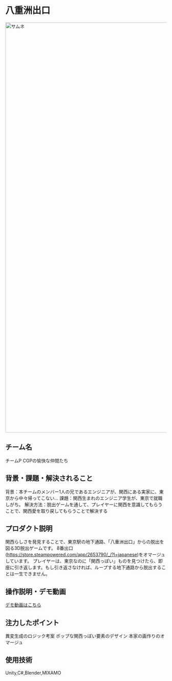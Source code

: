 # 八重洲出口 
<!-- プロダクト名に変更してください -->

<img width="1280" alt="サムネ" src="https://github.com/kc3hack/2024_P/assets/89783904/3682d77f-2fcb-434f-b6af-f5bf498809a0">
<!-- プロダクト名に変更してください -->

<!-- プロダクト名・イメージ画像を差し変えてください -->

## チーム名
チームP CGPの愉快な仲間たち
<!-- チームIDとチーム名を入力してください -->


## 背景・課題・解決されること
背景：本チームのメンバー1人の兄であるエンジニアが、関西にある実家に、東京から中々帰ってこない...
課題：関西生まれのエンジニア学生が、東京で就職しがち。
解決方法：脱出ゲームを通して、プレイヤーに関西を意識してもらうことで、関西愛を取り戻してもらうことで解決する
<!-- テーマ「関西をいい感じに」に対して、考案するプロダクトがどういった(Why)背景から思いついたのか、どのよう(What)な課題があり、どのよう(How)に解決するのかを入力してください -->


## プロダクト説明
関西らしさを発見することで、東京駅の地下通路、「八重洲出口」からの脱出を図る3D脱出ゲームです。
8番出口(https://store.steampowered.com/app/2653790/_/?l=japanese)をオマージュしています。
プレイヤーは、東京なのに「関西っぽい」ものを見つけたら、即座に引き返します。もし引き返さなければ、ループする地下通路から脱出することは一生できません。

<!-- 開発したプロダクトの説明を入力してください -->


## 操作説明・デモ動画
[デモ動画はこちら](https://www.youtube.com/watch?v=_FAA15ARmas)
<!-- 開発したプロダクトの操作説明について入力してください。また、操作説明デモ動画があれば、埋め込みやリンクを記載してください -->


## 注力したポイント

<!-- 開発したプロダクトの中で、特に注力して作成した箇所・ポイントについて入力してください -->
異変生成のロジック考案
ポップな関西っぽい要素のデザイン
本家の画作りのオマージュ


## 使用技術
Unity,C#,Blender,MIXAMO
<!-- 使用技術を入力してください -->


<!--
markdownの記法はこちらを参照してください！
https://docs.github.com/ja/get-started/writing-on-github/getting-started-with-writing-and-formatting-on-github/basic-writing-and-formatting-syntax
-->
